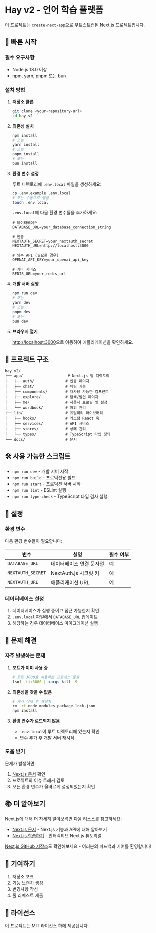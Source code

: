 # Hay v2 - 언어 학습 플랫폼

이 프로젝트는 [`create-next-app`](https://nextjs.org/docs/app/api-reference/cli/create-next-app)으로 부트스트랩된 [Next.js](https://nextjs.org) 프로젝트입니다.

## 🚀 빠른 시작

### 필수 요구사항

- Node.js 18.0 이상
- npm, yarn, pnpm 또는 bun

### 설치 방법

1. **저장소 클론**
   ```bash
   git clone <your-repository-url>
   cd hay_v2
   ```

2. **의존성 설치**
   ```bash
   npm install
   # 또는
   yarn install
   # 또는
   pnpm install
   # 또는
   bun install
   ```

3. **환경 변수 설정**
   
   루트 디렉토리에 `.env.local` 파일을 생성하세요:
   ```bash
   cp .env.example .env.local
   # 또는 수동으로 생성
   touch .env.local
   ```
   
   `.env.local`에 다음 환경 변수들을 추가하세요:
   ```env
   # 데이터베이스
   DATABASE_URL=your_database_connection_string
   
   # 인증
   NEXTAUTH_SECRET=your_nextauth_secret
   NEXTAUTH_URL=http://localhost:3000
   
   # 외부 API (필요한 경우)
   OPENAI_API_KEY=your_openai_api_key
   
   # 기타 서비스
   REDIS_URL=your_redis_url
   ```

4. **개발 서버 실행**
   ```bash
   npm run dev
   # 또는
   yarn dev
   # 또는
   pnpm dev
   # 또는
   bun dev
   ```

5. **브라우저 열기**
   
   [http://localhost:3000](http://localhost:3000)으로 이동하여 애플리케이션을 확인하세요.

## 📁 프로젝트 구조

```
hay_v2/
├── app/                    # Next.js 앱 디렉토리
│   ├── auth/              # 인증 페이지
│   ├── chat/              # 채팅 기능
│   ├── components/        # 재사용 가능한 컴포넌트
│   ├── explore/           # 탐색/발견 페이지
│   ├── me/                # 사용자 프로필 및 설정
│   └── wordbook/          # 어휘 관리
├── lib/                   # 유틸리티 라이브러리
│   ├── hooks/             # 커스텀 React 훅
│   ├── services/          # API 서비스
│   ├── stores/            # 상태 관리
│   └── types/             # TypeScript 타입 정의
└── docs/                  # 문서
```

## 🛠️ 사용 가능한 스크립트

- `npm run dev` - 개발 서버 시작
- `npm run build` - 프로덕션용 빌드
- `npm run start` - 프로덕션 서버 시작
- `npm run lint` - ESLint 실행
- `npm run type-check` - TypeScript 타입 검사 실행

## 🔧 설정

### 환경 변수

다음 환경 변수들이 필요합니다:

| 변수 | 설명 | 필수 여부 |
|------|------|-----------|
| `DATABASE_URL` | 데이터베이스 연결 문자열 | 예 |
| `NEXTAUTH_SECRET` | NextAuth.js 시크릿 키 | 예 |
| `NEXTAUTH_URL` | 애플리케이션 URL | 예 |

### 데이터베이스 설정

1. 데이터베이스가 실행 중이고 접근 가능한지 확인
2. `.env.local` 파일에서 `DATABASE_URL` 업데이트
3. 해당하는 경우 데이터베이스 마이그레이션 실행

## 🚨 문제 해결

### 자주 발생하는 문제

1. **포트가 이미 사용 중**
   ```bash
   # 포트 3000을 사용하는 프로세스 종료
   lsof -ti:3000 | xargs kill -9
   ```

2. **의존성을 찾을 수 없음**
   ```bash
   # 캐시 삭제 후 재설치
   rm -rf node_modules package-lock.json
   npm install
   ```

3. **환경 변수가 로드되지 않음**
   - `.env.local`이 루트 디렉토리에 있는지 확인
   - 변수 추가 후 개발 서버 재시작

### 도움 받기

문제가 발생하면:

1. [Next.js 문서](https://nextjs.org/docs) 확인
2. 프로젝트의 이슈 트래커 검토
3. 모든 환경 변수가 올바르게 설정되었는지 확인

## 📚 더 알아보기

Next.js에 대해 더 자세히 알아보려면 다음 리소스를 참고하세요:

- [Next.js 문서](https://nextjs.org/docs) - Next.js 기능과 API에 대해 알아보기
- [Next.js 학습하기](https://nextjs.org/learn) - 인터랙티브 Next.js 튜토리얼

[Next.js GitHub 저장소](https://github.com/vercel/next.js)도 확인해보세요 - 여러분의 피드백과 기여를 환영합니다!

## 🤝 기여하기

1. 저장소 포크
2. 기능 브랜치 생성
3. 변경사항 작성
4. 풀 리퀘스트 제출

## 📄 라이선스

이 프로젝트는 MIT 라이선스 하에 제공됩니다.
